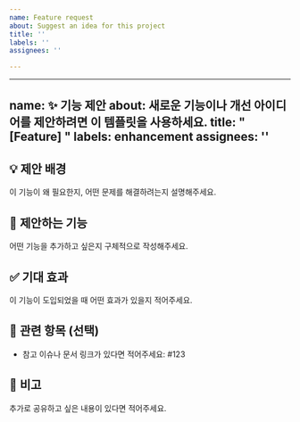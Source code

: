 ```yaml
---
name: Feature request
about: Suggest an idea for this project
title: ''
labels: ''
assignees: ''

---
```


---
name: ✨ 기능 제안
about: 새로운 기능이나 개선 아이디어를 제안하려면 이 템플릿을 사용하세요.
title: "[Feature] "
labels: enhancement
assignees: ''
---

## 💡 제안 배경
이 기능이 왜 필요한지, 어떤 문제를 해결하려는지 설명해주세요.

## 🎯 제안하는 기능
어떤 기능을 추가하고 싶은지 구체적으로 작성해주세요.

## ✅ 기대 효과
이 기능이 도입되었을 때 어떤 효과가 있을지 적어주세요.

## 🔗 관련 항목 (선택)
- 참고 이슈나 문서 링크가 있다면 적어주세요: #123

## 📌 비고
추가로 공유하고 싶은 내용이 있다면 적어주세요.
